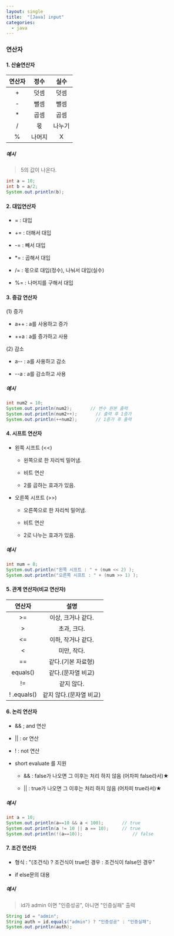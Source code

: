 ```yaml
---
layout: single
title:  "[Java] input"
categories:
  - java
---
```



### 연산자 


#### 1. 산술연산자

|연산자|정수|실수|
|:---:|:---:|:---:|
| + |덧셈|덧셈|
| - |뺄셈|뺄셈|
| * |곱셈|곱셈|
| / |몫|나누기|
| % |나머지|X|

##### 예시

> 5의 값이 나온다.

```java
int a = 10;
int b = a/2;
System.out.println(b);
```
 

#### 2. 대입연산자

- =  : 대입

- += : 더해서 대입

- -= : 빼서 대입

-	\*= : 곱해서 대입

- /= : 몫으로 대입(정수), 나눠서 대입(실수)

- %= : 나머지를 구해서 대입


#### 3. 증감 연산자

(1) 증가

  - a++ : a를 사용하고 증가

  - ++a : a를 증가하고 사용

(2) 감소

  - a-- : a를 사용하고 감소

  - --a : a를 감소하고 사용


##### 예시

```java
int num2 = 10;
System.out.println(num2);	    // 변수 원본 출력
System.out.println(num2++);       // 출력 후 1증가
System.out.println(++num2);       // 1증가 후 출력
```

#### 4. 시프트 연산자

- 왼쪽 시프트 (<<)

  - 왼쪽으로 한 자리씩 밀어냄.
  
  - 비트 연산
  
  - 2를 곱하는 효과가 있음.

- 오른쪽 시프트 (>>)

  - 오른쪽으로 한 자리씩 밀어냄.
  
  - 비트 연산
  
  - 2로 나누는 효과가 있음.

##### 예시

```java
int num = 8;
System.out.println("왼쪽 시프트 : " + (num << 2) );
System.out.println("오른쪽 시프트 : " + (num >> 1) );
```

#### 5. 관계 연산자(비교 연산자)

|연산자|설명|
|:---:|:---:|
| >= |이상, 크거나 같다.|
| > |초과, 크다.|
| <= |이하, 작거나 같다.|
| < |미만, 작다.|
| == |같다.(기본 자료형)|
| equals() |같다.(문자열 비교)|
| != |같지 않다.|
| ! .equals() |같지 않다.(문자열 비교)|


#### 6. 논리 연산자

- && ; and 연산  

- \|\| : or 연산

- ! : not 연산

- short evaluate 를 지원

  - && : false가 나오면 그 이후는 처리 하지 않음 (어차피 false라서)★

  - \|\| : true가 나오면 그 이후는 처리 하지 않음 (어차피 true라서)★

##### 예시

```java
int a = 10;
System.out.println(a==10 && a < 100);		// true
System.out.println(a != 10 || a == 10);		// true
System.out.println(!(a==10));	            	// false
```

#### 7. 조건 연산자
 
- 형식 : "(조건식) ? 조건식이 true인 경우 : 조건식이 false인 경우"

- if else문의 대용

##### 예시

> id가 admin 이면 "인증성공", 아니면 "인증실패" 출력

```java
String id = "admin";
String auth = id.equals("admin") ? "인증성공" : "인증실패";
System.out.println(auth);
```
